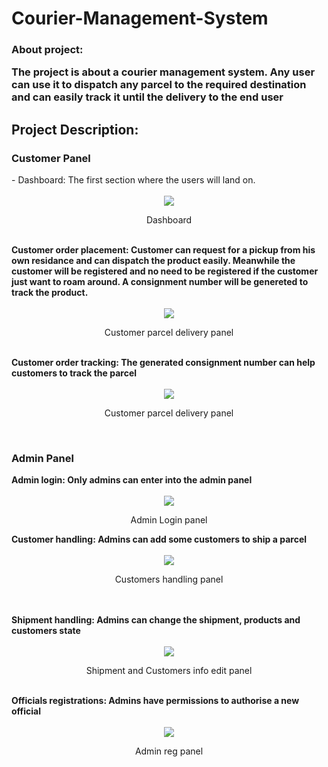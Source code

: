 # Courier-Management-System
<h3>About project:<p>The project is about a courier management system. Any user can use it to dispatch any parcel to the required destination and can easily track it until the delivery to the end user</p></h3>

## Project Description: 

<h3>Customer Panel</h3>
- Dashboard: The first section where the users will land on.
<br><br>
<div align="center">
<img  src="https://github.com/AsifZaman777/Courier-Management-System/assets/69311703/b07f3b9a-6fde-422a-8bf7-fa9b2de85e56">
<p>Dashboard</p>
</div>
<br>
<b>Customer order placement: Customer can request for a pickup from his own residance and can dispatch the product easily. Meanwhile the customer will be registered and no need to be registered if the customer just want to roam around. A consignment number will be genereted to track the product.</b>
<br><br>
<div align="center">
<img  src="https://github.com/AsifZaman777/Courier-Management-System/assets/69311703/c22e8066-8879-4b8b-b454-24adf5ab88d6">
<p>Customer parcel delivery panel</p>
</div>
<br>
<b>Customer order tracking: The generated consignment number can help customers to track the parcel</b>
<br><br>
<div align="center">
<img  src="https://github.com/AsifZaman777/Courier-Management-System/assets/69311703/43c0822b-f065-4e85-a2b2-09156ca7aa14">
<p>Customer parcel delivery panel</p>
</div>
<br>


<h3>Admin Panel</h3>
<b>Admin login: Only admins can enter into the admin panel</b>
<br><br>
<div align="center">
<img  src="https://github.com/AsifZaman777/Courier-Management-System/assets/69311703/ad3a3c74-ba0d-4852-91e9-6f349619089e">
<p>Admin Login panel</p>
</div>
<b>Customer handling: Admins can add some customers to ship a parcel</b>
<br><br>
<div align="center">
<img  src="https://github.com/AsifZaman777/Courier-Management-System/assets/69311703/225b334e-16dc-485b-9ce6-01c9304b7db1">
<p>Customers handling panel</p>
</div>
<br>
<br>
<b>Shipment handling: Admins can change the shipment, products and customers state</b>
<br><br>
<div align="center">
<img  src="https://github.com/AsifZaman777/Courier-Management-System/assets/69311703/6e05c5f3-cfce-4aaf-b16b-e9c08924c407">
<p>Shipment and Customers info edit panel</p>
</div>
<br>
<b>Officials registrations: Admins have permissions to authorise a new official </b>
<br><br>
<div align="center">
<img  src="https://github.com/AsifZaman777/Courier-Management-System/assets/69311703/9934c1c5-4210-4663-bcc5-bde4f44e6f1c">
<p>Admin reg panel</p>
</div>
<br>









